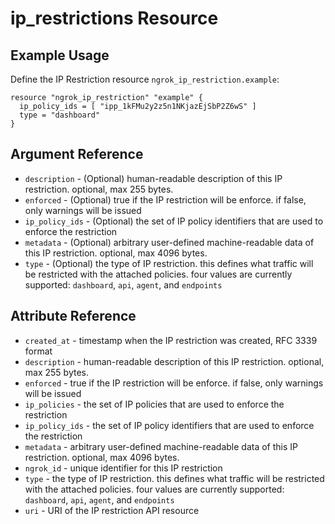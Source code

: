 # ip_restrictions Resource

## Example Usage

Define the IP Restriction resource `ngrok_ip_restriction.example`:

```
resource "ngrok_ip_restriction" "example" {
  ip_policy_ids = [ "ipp_1kFMu2y2z5n1NKjazEjSbP2Z6wS" ]
  type = "dashboard"
}
```

## Argument Reference

* `description` - (Optional) human-readable description of this IP restriction. optional, max 255 bytes.
* `enforced` - (Optional) true if the IP restriction will be enforce. if false, only warnings will be issued
* `ip_policy_ids` - (Optional) the set of IP policy identifiers that are used to enforce the restriction
* `metadata` - (Optional) arbitrary user-defined machine-readable data of this IP restriction. optional, max 4096 bytes.
* `type` - (Optional) the type of IP restriction. this defines what traffic will be restricted with the attached policies. four values are currently supported: <code>dashboard</code>, <code>api</code>, <code>agent</code>, and <code>endpoints</code>

## Attribute Reference

* `created_at` - timestamp when the IP restriction was created, RFC 3339 format
* `description` - human-readable description of this IP restriction. optional, max 255 bytes.
* `enforced` - true if the IP restriction will be enforce. if false, only warnings will be issued
* `ip_policies` - the set of IP policies that are used to enforce the restriction
* `ip_policy_ids` - the set of IP policy identifiers that are used to enforce the restriction
* `metadata` - arbitrary user-defined machine-readable data of this IP restriction. optional, max 4096 bytes.
* `ngrok_id` - unique identifier for this IP restriction
* `type` - the type of IP restriction. this defines what traffic will be restricted with the attached policies. four values are currently supported: <code>dashboard</code>, <code>api</code>, <code>agent</code>, and <code>endpoints</code>
* `uri` - URI of the IP restriction API resource

